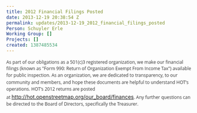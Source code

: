 ```yaml
---
title: 2012 Financial Filings Posted
date: 2013-12-19 20:38:54 Z
permalink: updates/2013-12-19_2012_financial_filings_posted
Person: Schuyler Erle
Working Group: []
Projects: []
created: 1387485534
---
```


<p><span style="color: #333333; font-family: 'Open Sans', Arial, Helvetica, sans-serif; font-size: 12px;">As part of our obligations as a 501(c)3 registered organization, we make our financial filings (known as "Form 990:&nbsp;</span><span style="color: #333333; font-family: 'Open Sans', Arial, Helvetica, sans-serif; font-size: 12px; line-height: 1.538em;">Return of Organization Exempt From Income Tax")</span><span style="color: #333333; font-family: 'Open Sans', Arial, Helvetica, sans-serif; font-size: 12px; line-height: 1.538em;">&nbsp;available for public inspection. As an organization, we are dedicated to transparency, to our community and members, and hope these documents are helpful to understand HOT's operations. HOT's 2012 returns are posted at&nbsp;</span><a style="line-height: 1.538em; text-decoration: underline;" href="http://hot.openstreetmap.org/our_board/finances">http://hot.openstreetmap.org/our_board/finances</a><span style="color: #333333; font-family: 'Open Sans', Arial, Helvetica, sans-serif; font-size: 12px; line-height: 1.538em;">. Any further questions can be directed to the Board of Directors, specifically the Treasurer.&nbsp;</span></p>
